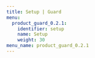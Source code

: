 ```yaml
---
title: Setup | Guard
menu:
  product_guard_0.2.1:
    identifier: setup
    name: Setup
    weight: 30
menu_name: product_guard_0.2.1
---
```

